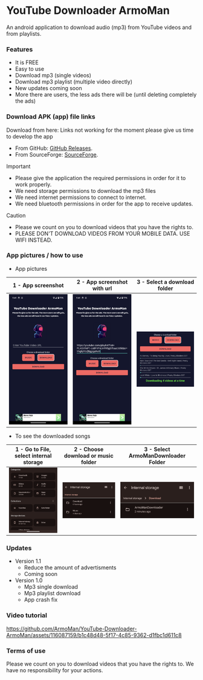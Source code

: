 # YouTube Downloader ArmoMan
An android application to download audio (mp3) from YouTube videos and from playlists.


### Features
* It is FREE
* Easy to use
* Download mp3 (single videos)
* Download mp3 playlist (multiple video directly)
* New updates coming soon
* More there are users, the less ads there will be (until deleting completely the ads)

  
### Download APK (app) file links
Download from here:
Links not working for the moment please give us time to develop the app
* From GitHub: [GitHub Releases](https://pages.github.com/).
* From SourceForge: [SourceForge](https://pages.github.com/).


> [!IMPORTANT]
>* Please give the application the required permissions in order for it to work properly.
>* We need storage permissions to download the mp3 files
>* We need internet permissions to connect to internet.
>* We need bluetooth permissions in order for the app to receive updates.

> [!CAUTION]
> * Please we count on you to download videos that you have the rights to.
> * PLEASE DON'T DOWNLOAD VIDEOS FROM YOUR MOBILE DATA. USE WIFI INSTEAD.


### App pictures / how to use
* App pictures
  
| 1 - App screenshot                                                   | 2 - App screenshot with url                                           |  3 - Select a download folder                                               |    
| ----------------------------------------------------- | --------------------------------------------- | --------------------------------------------- |
|  <img src="https://github.com/ArmoMan/YouTube-Downloader-ArmoMan/blob/main/pictures/one.png" width="200"> | <img src="https://github.com/ArmoMan/YouTube-Downloader-ArmoMan/blob/main/pictures/two.png" width="200">| <img src="https://github.com/ArmoMan/YouTube-Downloader-ArmoMan/blob/main/pictures/three.png" width="200"> | 

* To see the downloaded songs
  
| 1 - Go to File, select internal storage                                                   | 2 - Choose download or music folder                                          |  3 - Select ArmoManDownloader Folder                                            |    
| ----------------------------------------------------- | --------------------------------------------- | --------------------------------------------- |
|  <img src="https://github.com/ArmoMan/YouTube-Downloader-ArmoMan/blob/main/pictures/four.png" width="200"> | <img src="https://github.com/ArmoMan/YouTube-Downloader-ArmoMan/blob/main/pictures/five.png" width="200">| <img src="https://github.com/ArmoMan/YouTube-Downloader-ArmoMan/blob/main/pictures/six.png" width="200"> | 


### Updates
* Version 1.1
  - Reduce the amount of advertisments
  - Coming soon
* Version 1.0
  - Mp3 single download
  - Mp3 playlist download
  - App crash fix


### Video tutorial
https://github.com/ArmoMan/YouTube-Downloader-ArmoMan/assets/116087159/b1c48d48-5f17-4c85-9362-d1fbc1d611c8


### Terms of use
Please we count on you to download videos that you have the rights to. We have no responsibility for your actions.

